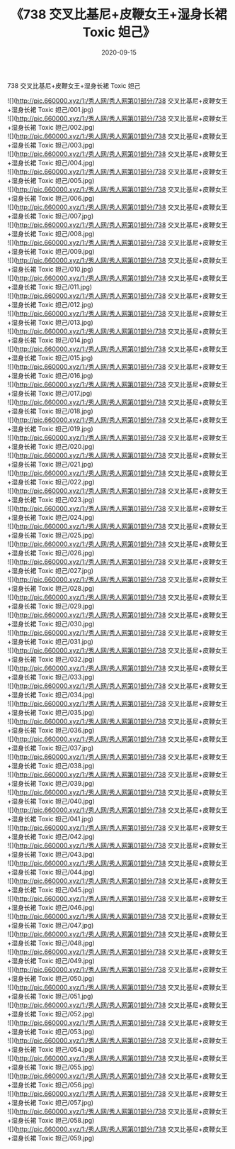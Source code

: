 ﻿---
layout: post
title:  《738 交叉比基尼+皮鞭女王+湿身长裙 Toxic 妲己》
date:   2020-09-15
img: http://pic.660000.xyz/1:/秀人网/秀人网第01部分/738 交叉比基尼+皮鞭女王+湿身长裙 Toxic 妲己/000.jpg
categories: [美女, 清纯, 唯美]
---

738 交叉比基尼+皮鞭女王+湿身长裙 Toxic 妲己

  ![](http://pic.660000.xyz/1:/秀人网/秀人网第01部分/738 交叉比基尼+皮鞭女王+湿身长裙 Toxic 妲己/001.jpg) <br> ![](http://pic.660000.xyz/1:/秀人网/秀人网第01部分/738 交叉比基尼+皮鞭女王+湿身长裙 Toxic 妲己/002.jpg) <br> ![](http://pic.660000.xyz/1:/秀人网/秀人网第01部分/738 交叉比基尼+皮鞭女王+湿身长裙 Toxic 妲己/003.jpg) <br> ![](http://pic.660000.xyz/1:/秀人网/秀人网第01部分/738 交叉比基尼+皮鞭女王+湿身长裙 Toxic 妲己/004.jpg) <br> ![](http://pic.660000.xyz/1:/秀人网/秀人网第01部分/738 交叉比基尼+皮鞭女王+湿身长裙 Toxic 妲己/005.jpg) <br> ![](http://pic.660000.xyz/1:/秀人网/秀人网第01部分/738 交叉比基尼+皮鞭女王+湿身长裙 Toxic 妲己/006.jpg) <br> ![](http://pic.660000.xyz/1:/秀人网/秀人网第01部分/738 交叉比基尼+皮鞭女王+湿身长裙 Toxic 妲己/007.jpg) <br> ![](http://pic.660000.xyz/1:/秀人网/秀人网第01部分/738 交叉比基尼+皮鞭女王+湿身长裙 Toxic 妲己/008.jpg) <br> ![](http://pic.660000.xyz/1:/秀人网/秀人网第01部分/738 交叉比基尼+皮鞭女王+湿身长裙 Toxic 妲己/009.jpg) <br> ![](http://pic.660000.xyz/1:/秀人网/秀人网第01部分/738 交叉比基尼+皮鞭女王+湿身长裙 Toxic 妲己/010.jpg) <br> ![](http://pic.660000.xyz/1:/秀人网/秀人网第01部分/738 交叉比基尼+皮鞭女王+湿身长裙 Toxic 妲己/011.jpg) <br> ![](http://pic.660000.xyz/1:/秀人网/秀人网第01部分/738 交叉比基尼+皮鞭女王+湿身长裙 Toxic 妲己/012.jpg) <br> ![](http://pic.660000.xyz/1:/秀人网/秀人网第01部分/738 交叉比基尼+皮鞭女王+湿身长裙 Toxic 妲己/013.jpg) <br> ![](http://pic.660000.xyz/1:/秀人网/秀人网第01部分/738 交叉比基尼+皮鞭女王+湿身长裙 Toxic 妲己/014.jpg) <br> ![](http://pic.660000.xyz/1:/秀人网/秀人网第01部分/738 交叉比基尼+皮鞭女王+湿身长裙 Toxic 妲己/015.jpg) <br> ![](http://pic.660000.xyz/1:/秀人网/秀人网第01部分/738 交叉比基尼+皮鞭女王+湿身长裙 Toxic 妲己/016.jpg) <br> ![](http://pic.660000.xyz/1:/秀人网/秀人网第01部分/738 交叉比基尼+皮鞭女王+湿身长裙 Toxic 妲己/017.jpg) <br> ![](http://pic.660000.xyz/1:/秀人网/秀人网第01部分/738 交叉比基尼+皮鞭女王+湿身长裙 Toxic 妲己/018.jpg) <br> ![](http://pic.660000.xyz/1:/秀人网/秀人网第01部分/738 交叉比基尼+皮鞭女王+湿身长裙 Toxic 妲己/019.jpg) <br> ![](http://pic.660000.xyz/1:/秀人网/秀人网第01部分/738 交叉比基尼+皮鞭女王+湿身长裙 Toxic 妲己/020.jpg) <br> ![](http://pic.660000.xyz/1:/秀人网/秀人网第01部分/738 交叉比基尼+皮鞭女王+湿身长裙 Toxic 妲己/021.jpg) <br> ![](http://pic.660000.xyz/1:/秀人网/秀人网第01部分/738 交叉比基尼+皮鞭女王+湿身长裙 Toxic 妲己/022.jpg) <br> ![](http://pic.660000.xyz/1:/秀人网/秀人网第01部分/738 交叉比基尼+皮鞭女王+湿身长裙 Toxic 妲己/023.jpg) <br> ![](http://pic.660000.xyz/1:/秀人网/秀人网第01部分/738 交叉比基尼+皮鞭女王+湿身长裙 Toxic 妲己/024.jpg) <br> ![](http://pic.660000.xyz/1:/秀人网/秀人网第01部分/738 交叉比基尼+皮鞭女王+湿身长裙 Toxic 妲己/025.jpg) <br> ![](http://pic.660000.xyz/1:/秀人网/秀人网第01部分/738 交叉比基尼+皮鞭女王+湿身长裙 Toxic 妲己/026.jpg) <br> ![](http://pic.660000.xyz/1:/秀人网/秀人网第01部分/738 交叉比基尼+皮鞭女王+湿身长裙 Toxic 妲己/027.jpg) <br> ![](http://pic.660000.xyz/1:/秀人网/秀人网第01部分/738 交叉比基尼+皮鞭女王+湿身长裙 Toxic 妲己/028.jpg) <br> ![](http://pic.660000.xyz/1:/秀人网/秀人网第01部分/738 交叉比基尼+皮鞭女王+湿身长裙 Toxic 妲己/029.jpg) <br> ![](http://pic.660000.xyz/1:/秀人网/秀人网第01部分/738 交叉比基尼+皮鞭女王+湿身长裙 Toxic 妲己/030.jpg) <br> ![](http://pic.660000.xyz/1:/秀人网/秀人网第01部分/738 交叉比基尼+皮鞭女王+湿身长裙 Toxic 妲己/031.jpg) <br> ![](http://pic.660000.xyz/1:/秀人网/秀人网第01部分/738 交叉比基尼+皮鞭女王+湿身长裙 Toxic 妲己/032.jpg) <br> ![](http://pic.660000.xyz/1:/秀人网/秀人网第01部分/738 交叉比基尼+皮鞭女王+湿身长裙 Toxic 妲己/033.jpg) <br> ![](http://pic.660000.xyz/1:/秀人网/秀人网第01部分/738 交叉比基尼+皮鞭女王+湿身长裙 Toxic 妲己/034.jpg) <br> ![](http://pic.660000.xyz/1:/秀人网/秀人网第01部分/738 交叉比基尼+皮鞭女王+湿身长裙 Toxic 妲己/035.jpg) <br> ![](http://pic.660000.xyz/1:/秀人网/秀人网第01部分/738 交叉比基尼+皮鞭女王+湿身长裙 Toxic 妲己/036.jpg) <br> ![](http://pic.660000.xyz/1:/秀人网/秀人网第01部分/738 交叉比基尼+皮鞭女王+湿身长裙 Toxic 妲己/037.jpg) <br> ![](http://pic.660000.xyz/1:/秀人网/秀人网第01部分/738 交叉比基尼+皮鞭女王+湿身长裙 Toxic 妲己/038.jpg) <br> ![](http://pic.660000.xyz/1:/秀人网/秀人网第01部分/738 交叉比基尼+皮鞭女王+湿身长裙 Toxic 妲己/039.jpg) <br> ![](http://pic.660000.xyz/1:/秀人网/秀人网第01部分/738 交叉比基尼+皮鞭女王+湿身长裙 Toxic 妲己/040.jpg) <br> ![](http://pic.660000.xyz/1:/秀人网/秀人网第01部分/738 交叉比基尼+皮鞭女王+湿身长裙 Toxic 妲己/041.jpg) <br> ![](http://pic.660000.xyz/1:/秀人网/秀人网第01部分/738 交叉比基尼+皮鞭女王+湿身长裙 Toxic 妲己/042.jpg) <br> ![](http://pic.660000.xyz/1:/秀人网/秀人网第01部分/738 交叉比基尼+皮鞭女王+湿身长裙 Toxic 妲己/043.jpg) <br> ![](http://pic.660000.xyz/1:/秀人网/秀人网第01部分/738 交叉比基尼+皮鞭女王+湿身长裙 Toxic 妲己/044.jpg) <br> ![](http://pic.660000.xyz/1:/秀人网/秀人网第01部分/738 交叉比基尼+皮鞭女王+湿身长裙 Toxic 妲己/045.jpg) <br> ![](http://pic.660000.xyz/1:/秀人网/秀人网第01部分/738 交叉比基尼+皮鞭女王+湿身长裙 Toxic 妲己/046.jpg) <br> ![](http://pic.660000.xyz/1:/秀人网/秀人网第01部分/738 交叉比基尼+皮鞭女王+湿身长裙 Toxic 妲己/047.jpg) <br> ![](http://pic.660000.xyz/1:/秀人网/秀人网第01部分/738 交叉比基尼+皮鞭女王+湿身长裙 Toxic 妲己/048.jpg) <br> ![](http://pic.660000.xyz/1:/秀人网/秀人网第01部分/738 交叉比基尼+皮鞭女王+湿身长裙 Toxic 妲己/049.jpg) <br> ![](http://pic.660000.xyz/1:/秀人网/秀人网第01部分/738 交叉比基尼+皮鞭女王+湿身长裙 Toxic 妲己/050.jpg) <br> ![](http://pic.660000.xyz/1:/秀人网/秀人网第01部分/738 交叉比基尼+皮鞭女王+湿身长裙 Toxic 妲己/051.jpg) <br> ![](http://pic.660000.xyz/1:/秀人网/秀人网第01部分/738 交叉比基尼+皮鞭女王+湿身长裙 Toxic 妲己/052.jpg) <br> ![](http://pic.660000.xyz/1:/秀人网/秀人网第01部分/738 交叉比基尼+皮鞭女王+湿身长裙 Toxic 妲己/053.jpg) <br> ![](http://pic.660000.xyz/1:/秀人网/秀人网第01部分/738 交叉比基尼+皮鞭女王+湿身长裙 Toxic 妲己/054.jpg) <br> ![](http://pic.660000.xyz/1:/秀人网/秀人网第01部分/738 交叉比基尼+皮鞭女王+湿身长裙 Toxic 妲己/055.jpg) <br> ![](http://pic.660000.xyz/1:/秀人网/秀人网第01部分/738 交叉比基尼+皮鞭女王+湿身长裙 Toxic 妲己/056.jpg) <br> ![](http://pic.660000.xyz/1:/秀人网/秀人网第01部分/738 交叉比基尼+皮鞭女王+湿身长裙 Toxic 妲己/057.jpg) <br> ![](http://pic.660000.xyz/1:/秀人网/秀人网第01部分/738 交叉比基尼+皮鞭女王+湿身长裙 Toxic 妲己/058.jpg) <br> ![](http://pic.660000.xyz/1:/秀人网/秀人网第01部分/738 交叉比基尼+皮鞭女王+湿身长裙 Toxic 妲己/059.jpg) <br>